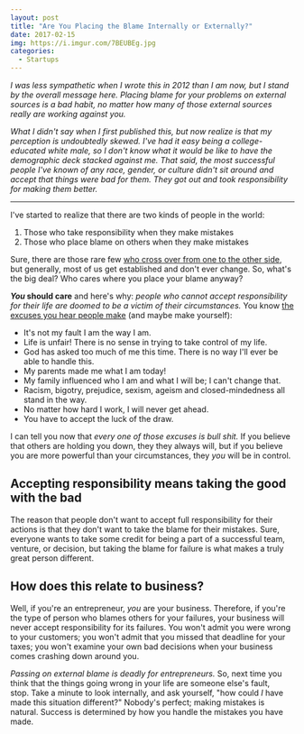 ```yaml
---
layout: post
title: "Are You Placing the Blame Internally or Externally?"
date: 2017-02-15
img: https://i.imgur.com/7BEUBEg.jpg
categories: 
  - Startups
---
```

*I was less sympathetic when I wrote this in 2012 than I am now, but I stand by the overall message here. Placing blame for your problems on external sources is a bad habit, no matter how many of those external sources really are working against you.* 

*What I didn't say when I first published this, but now realize is that my perception is undoubtedly skewed. I've had it easy being a college-educated white male, so I don't know what it would be like to have the demographic deck stacked against me. That said, the most successful people I've known of any race, gender, or culture didn't sit around and accept that things were bad for them. They got out and took responsibility for making them better.*

-----

I've started to realize that there are two kinds of people in the world:

1.  Those who take responsibility when they make mistakes
2.  Those who place blame on others when they make mistakes

Sure, there are those rare few [who cross over from one to the other side](http://www.sixwise.com/newsletters/06/05/24/how-to-take-responsibility--amp-stop-blaming-others-even-if-others-are-to-blame.htm), but generally, most of us get established and don't ever change. So, what's the big deal? Who cares where you place your blame anyway? 

**_You_ should care** and here's why: _people who cannot accept responsibility for their life are doomed to be a victim of their circumstances._ You know [the excuses you hear people make](http://www.livestrong.com/article/14698-accepting-personal-responsibility/#ixzz20T3d24Is) (and maybe make yourself):

*   It's not my fault I am the way I am.
*   Life is unfair! There is no sense in trying to take control of my life.
*   God has asked too much of me this time. There is no way I'll ever be able to handle this.
*   My parents made me what I am today!
*   My family influenced who I am and what I will be; I can't change that.
*   Racism, bigotry, prejudice, sexism, ageism and closed-mindedness all stand in the way.
*   No matter how hard I work, I will never get ahead.
*   You have to accept the luck of the draw.

I can tell you now that _every one of those excuses is bull shit._ If you believe that others are holding you down, they they always will, but if you believe you are more powerful than your circumstances, they _you_ will be in control. 

## Accepting responsibility means taking the good with the bad

The reason that people don't want to accept full responsibility for their actions is that they don't want to take the blame for their mistakes. Sure, everyone wants to take some credit for being a part of a successful team, venture, or decision, but taking the blame for failure is what makes a truly great person different.

## How does this relate to business?

Well, if you're an entrepreneur, _you_ are your business. Therefore, if you're the type of person who blames others for your failures, your business will never accept responsibility for its failures. You won't admit you were wrong to your customers; you won't admit that you missed that deadline for your taxes; you won't examine your own bad decisions when your business comes crashing down around you.

_Passing on external blame is deadly for entrepreneurs._ So, next time you think that the things going wrong in your life are someone else's fault, stop. Take a minute to look internally, and ask yourself, "how could _I_ have made this situation different?" Nobody's perfect; making mistakes is natural. Success is determined by how you handle the mistakes you have made.
